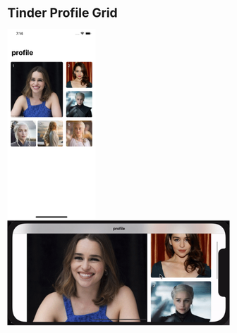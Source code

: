 # Tinder Profile Grid

<img src="g.png" alt="drawing" width="200"/>
<img src="g.gif" alt="drawing" />
